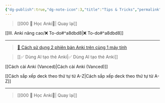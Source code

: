 ```yaml
---
{"dg-publish":true,"dg-note-icon":3,"title":"Tips & Tricks","permalink":"/iv-meo-and-thu-thuat/iv-tips-and-tricks/","dgPassFrontmatter":true}
---
```




> [[000 🌟 Học Anki🌟\| Quay lại]]

[[III. Anki nâng cao/❌ To-do#^a8dbd8\|❌ To-do#^a8dbd8]]
___

> [👑 Cách sử dụng 2 phiên bản Anki trên cùng 1 máy tính](https://www.facebook.com/100006970567626/videos/1454785538639082/)

> [[✅ Dùng AI tạo thẻ Anki\|✅ Dùng AI tạo thẻ Anki]]

[[Cách cài Anki (Vanced)\|Cách cài Anki (Vanced)]]

[[Cách sắp xếp deck theo thứ tự từ A-Z\|Cách sắp xếp deck theo thứ tự từ A-Z]]

___

> [[000 🌟 Học Anki🌟\| Quay lại]]